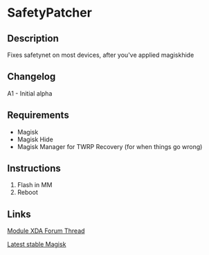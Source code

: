 # **SafetyPatcher**
## Description
Fixes safetynet on most devices, after you've applied magiskhide
## Changelog
A1 - Initial alpha
## Requirements
- Magisk
- Magisk Hide
- Magisk Manager for TWRP Recovery (for when things go wrong)
## Instructions
1. Flash in MM
2. Reboot
## Links
[Module XDA Forum Thread](https://forum.xda-developers.com/apps/magisk/module-safetypatcher-t3809879 "Module official XDA thread")

[Latest stable Magisk](http://www.tiny.cc/latestmagisk)
